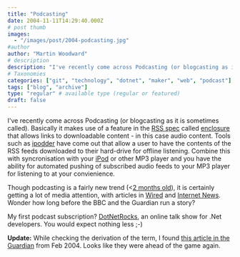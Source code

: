 ```yaml
---
title: "Podcasting"
date: 2004-11-11T14:29:40.000Z
# post thumb
images:
  - "/images/post/2004-podcasting.jpg"
#author
author: "Martin Woodward"
# description
description: "I've recently come across Podcasting (or blogcasting as it is sometimes called)."
# Taxonomies
categories: ["git", "technology", "dotnet", "maker", "web", "podcast"]
tags: ["blog", "archive"]
type: "regular" # available type (regular or featured)
draft: false
---
```

I've recently come across Podcasting (or blogcasting as it is sometimes called).  Basically it makes use of a feature in the [RSS spec](http://blogs.law.harvard.edu/tech/rss) called [enclosure](http://blogs.law.harvard.edu/tech/rss#ltenclosuregtSubelementOfLtitemgt) that allows links to downloadable content - in this case audio content.  Tools such as [ipodder](http://www.ipodder.org/) have come out that  allow a user to have the contents of the RSS feeds downloaded to their hard-drive for offline listening.  Combine this with syncronisation with your [iPod](http://www.amazon.co.uk/exec/obidos/ASIN/B0002OXOZM/woodwardwebcom) or other MP3 player and you have the ability for automated pushing of subscribed audio feeds to your MP3 player for listening to at your convienience.

Though podcasting is a fairly new trend (<[2 months old](http://groups.yahoo.com/group/ipodder-dev/message/41)), it is certainly getting a lot of media attention, with articles in [Wired](http://www.wired.com/news/digiwood/0,1412,65237,00.html) and [Internet News](http://www.internetnews.com/bus-news/article.php/3431901).   Wonder how long before the BBC and the Guardian run a story?

My first podcast subscription?  [DotNetRocks](http://www.franklins.net/dotnetrocks/), an online talk show for .Net developers.  You would expect nothing less ;-)

**Update:**  While checking the derivation of the term, I found [this article in the Guardian](http://www.guardian.co.uk/online/story/0,3605,1145689,00.html) from Feb 2004.  Looks like they were ahead of the game again.